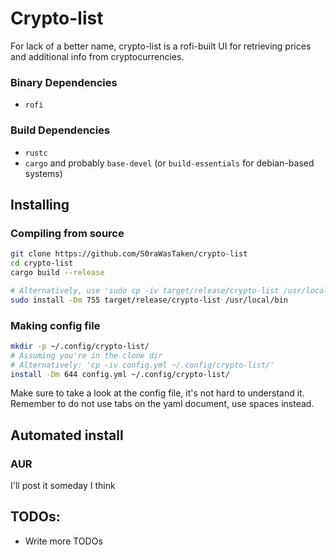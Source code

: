 # Crypto-list
For lack of a better name, crypto-list is a rofi-built UI for retrieving prices and additional info from cryptocurrencies.<br>

### Binary Dependencies
- `rofi`
### Build Dependencies
- `rustc`
- `cargo`
and probably `base-devel` (or `build-essentials` for debian-based systems)

## Installing
### Compiling from source
```bash
git clone https://github.com/S0raWasTaken/crypto-list
cd crypto-list
cargo build --release

# Alternatively, use 'sudo cp -iv target/release/crypto-list /usr/local/bin'
sudo install -Dm 755 target/release/crypto-list /usr/local/bin
```
### Making config file
```bash
mkdir -p ~/.config/crypto-list/
# Assuming you're in the clone dir
# Alternatively: 'cp -iv config.yml ~/.config/crypto-list/'
install -Dm 644 config.yml ~/.config/crypto-list/
```
Make sure to take a look at the config file, it's not hard to understand it.<br>
Remember to do not use tabs on the yaml document, use spaces instead.

## Automated install
### AUR
I'll post it someday I think

## TODOs:
- Write more TODOs
